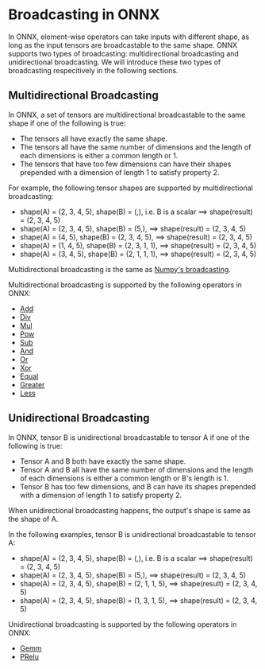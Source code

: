# Broadcasting in ONNX

In ONNX, element-wise operators can take inputs with different shape,
as long as the input tensors are broadcastable to the same shape.
ONNX supports two types of broadcasting: multidirectional broadcasting and
unidirectional broadcasting. We will introduce these two types of broadcasting
respecitively in the following sections.


## Multidirectional Broadcasting

In ONNX, a set of tensors are multidirectional broadcastable to the same shape
if one of the following is true:
- The tensors all have exactly the same shape.
- The tensors all have the same number of dimensions and the length of
each dimensions is either a common length or 1.
- The tensors that have too few dimensions can have their shapes prepended
with a dimension of length 1 to satisfy property 2.

For example, the following tensor shapes are supported by multidirectional broadcasting:

- shape(A) = (2, 3, 4, 5), shape(B) = (,), i.e. B is a scalar ==> shape(result) = (2, 3, 4, 5)
- shape(A) = (2, 3, 4, 5), shape(B) = (5,), ==> shape(result) = (2, 3, 4, 5)
- shape(A) = (4, 5), shape(B) = (2, 3, 4, 5), ==> shape(result) = (2, 3, 4, 5)
- shape(A) = (1, 4, 5), shape(B) = (2, 3, 1, 1), ==> shape(result) = (2, 3, 4, 5)
- shape(A) = (3, 4, 5), shape(B) = (2, 1, 1, 1), ==> shape(result) = (2, 3, 4, 5)

Multidirectional broadcasting is the same as [Numpy's broadcasting](https://docs.scipy.org/doc/numpy/user/basics.broadcasting.html#general-broadcasting-rules).

Multidirectional broadcasting is supported by the following operators in ONNX:
- [Add](Operators.md#Add)
- [Div](Operators.md#Div)
- [Mul](Operators.md#Mul)
- [Pow](Operators.md#Pow)
- [Sub](Operators.md#Sub)
- [And](Operators.md#And)
- [Or](Operators.md#Or)
- [Xor](Operators.md#Xor)
- [Equal](Operators.md#Equal)
- [Greater](Operators.md#Greater)
- [Less](Operators.md#Less)


## Unidirectional Broadcasting

In ONNX, tensor B is unidirectional broadcastable to tensor A
if one of the following is true:
- Tensor A and B both have exactly the same shape.
- Tensor A and B all have the same number of dimensions and the length of
each dimensions is either a common length or B's length is 1.
- Tensor B has too few dimensions, and B can have its shapes prepended
with a dimension of length 1 to satisfy property 2.

When unidirectional broadcasting happens, the output's shape is same as the shape of A.

In the following examples, tensor B is unidirectional broadcastable to tensor A:

- shape(A) = (2, 3, 4, 5), shape(B) = (,), i.e. B is a scalar ==> shape(result) = (2, 3, 4, 5)
- shape(A) = (2, 3, 4, 5), shape(B) = (5,), ==> shape(result) = (2, 3, 4, 5)
- shape(A) = (2, 3, 4, 5), shape(B) = (2, 1, 1, 5), ==> shape(result) = (2, 3, 4, 5)
- shape(A) = (2, 3, 4, 5), shape(B) = (1, 3, 1, 5), ==> shape(result) = (2, 3, 4, 5)

Unidirectional broadcasting is supported by the following operators in ONNX:
- [Gemm](Operators.md#Gemm)
- [PRelu](Operators.md#PRelu)
